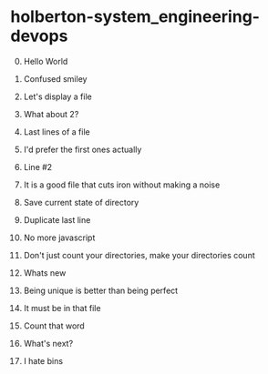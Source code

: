 # holberton-system_engineering-devops

0. Hello World

1. Confused smiley

2. Let's display a file

3. What about 2?

4. Last lines of a file

5. I'd prefer the first ones actually

6. Line #2 

7. It is a good file that cuts iron without making a noise

8. Save current state of directory

9. Duplicate last line

10. No more javascript

11. Don't just count your directories, make your directories count

12. Whats new

13. Being unique is better than being perfect

14. It must be in that file

15. Count that word

16. What's next? 

17. I hate bins

